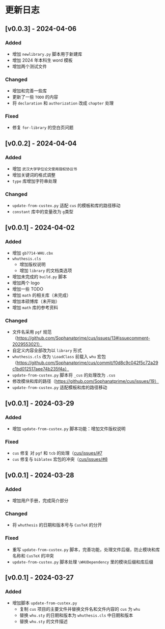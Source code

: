 # 更新日志

## [v0.0.3] - 2024-04-06

### Added

- 增加 `newlibrary.py` 脚本用于新建库
- 增加 2024 年本科生 word 模板
- 增加两个测试文件

### Changed

- 增加和完善一些库
- 更新了一些 `TODO` 的内容
- 将 `declaration` 和 `authorization` 改成 `chapter` 处理

### Fixed

- 修复 `for-library` 的空白页问题


## [v0.0.2] - 2024-04-04

### Added

- 增加 `武汉大学学位论文使用授权协议书`
- 增加关键词的格式调整
- `type` 库增加字符串处理


### Changed

- `update-from-custex.py` 适配 `cus` 的模板和库的路径移动
- `constant` 库中的变量改为 `g`类型




## [v0.0.1] - 2024-04-02

### Added

- 增加 `gb7714-WHU.cbx`
- `whuthesis.cls`
  - 增加版权说明
  - 增加 `library` 的文档类选项
- 增加未完成的 `build.py` 脚本
- 增加两个 logo
- 增加一些 TODO
- 增加 `math` 的相关库（未完成）
- 增加本硕博库（未开始）
- 增加 `math` 库的参考资料


### Changed

- 文件名采用 `pgf` 规范（https://github.com/Sophanatprime/cus/issues/13#issuecomment-2029553021）
- 自定义内容全部改为以 `library` 形式
- `whuthesis.cls` 改为 `\LoadClass` 前载入 `whu` 宏包（https://github.com/Sophanatprime/cus/commit/f0d8c9c042f5c72a29c1bd012517aee74b235f4a）
- `update-from-custex.py` 脚本将 `_cus` 的处理改为 `.cus`
- 修改模块和库的路径（https://github.com/Sophanatprime/cus/issues/19）
- `update-from-custex.py` 适配模板和库的路径移动




## [v0.0.1] - 2024-03-29

### Added

- 增加 `update-from-custex.py` 脚本功能：增加文件版权说明


### Fixed

- `cus` 修复 对 `pgf` 和 `tcb` 的处理（[cus/issues/#7](https://github.com/Sophanatprime/cus/issues/7)
- `cus` 修复与 `biblatex` 宏包的冲突（[cus/issues/#8](https://github.com/Sophanatprime/cus/issues/8)



## [v0.0.1] - 2024-03-28

### Added

- 增加用户手册，完成简介部分


### Changed

- 将 `whuthesis` 的日期和版本号与 `CusTeX` 的分开


### Fixed

- 重写 `update-from-custex.py` 脚本，完善功能，处理文件后缀，防止模块和库名称和 `CusTeX` 的冲突
- `update-from-custex.py` 脚本处理 `\WHUDependency` 里的模块后缀和库后缀
 

## [v0.0.1] - 2024-03-27

### Added

- 增加脚本 `update-from-custex.py`
  - 复制 `cus` 项目的主要文件并替换文件名和文件内容的 `cus` 为 `whu`
  - 替换 `whu.sty` 的日期和版本为 `whuthesis.cls` 中日期和版本
  - 替换 `whu.sty` 的文件描述